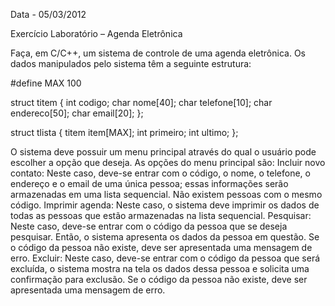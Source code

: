 Data - 05/03/2012

Exercício Laboratório – Agenda Eletrônica

Faça, em C/C++, um sistema de controle de uma agenda eletrônica. Os dados manipulados pelo sistema têm a seguinte estrutura:

#define MAX 100

struct titem {
	int codigo;
	char nome[40];
	char telefone[10];
	char endereco[50];
	char email[20];
};

struct tlista {
	titem item[MAX];
	int primeiro;
	int ultimo;
};
 
O sistema deve possuir um menu principal através do qual o usuário pode escolher a opção que deseja. As opções do menu principal são:
Incluir novo contato: Neste caso, deve-se entrar com o código, o nome, o telefone, o endereço e o email de uma única pessoa; essas informações serão armazenadas em uma lista sequencial. Não existem pessoas com o mesmo código.
Imprimir agenda: Neste caso, o sistema deve imprimir os dados de todas as pessoas que estão armazenadas na lista sequencial. 
Pesquisar: Neste caso, deve-se entrar com o código da pessoa que se deseja pesquisar. Então, o sistema apresenta os dados da pessoa em questão. Se o código da pessoa não existe, deve ser apresentada uma mensagem de erro.
Excluir: Neste caso, deve-se entrar com o código da pessoa que será excluída, o sistema mostra na tela os dados dessa pessoa e solicita uma confirmação para exclusão. Se o código da pessoa não existe, deve ser apresentada uma mensagem de erro.

